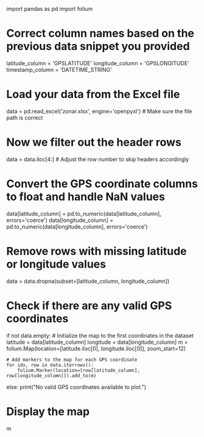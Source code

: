 import pandas as pd
import folium

# Correct column names based on the previous data snippet you provided
latitude_column = 'GPSLATITUDE'
longitude_column = 'GPSLONGITUDE'
timestamp_column = 'DATETIME_STRING'

# Load your data from the Excel file
data = pd.read_excel('zonar.xlsx', engine='openpyxl')  # Make sure the file path is correct

# Now we filter out the header rows
data = data.iloc[4:]  # Adjust the row number to skip headers accordingly

# Convert the GPS coordinate columns to float and handle NaN values
data[latitude_column] = pd.to_numeric(data[latitude_column], errors='coerce')
data[longitude_column] = pd.to_numeric(data[longitude_column], errors='coerce')

# Remove rows with missing latitude or longitude values
data = data.dropna(subset=[latitude_column, longitude_column])

# Check if there are any valid GPS coordinates
if not data.empty:
    # Initialize the map to the first coordinates in the dataset
    latitude = data[latitude_column]
    longitude = data[longitude_column]
    m = folium.Map(location=[latitude.iloc[0], longitude.iloc[0]], zoom_start=12)

    # Add markers to the map for each GPS coordinate
    for idx, row in data.iterrows():
        folium.Marker(location=[row[latitude_column], row[longitude_column]]).add_to(m)
else:
    print("No valid GPS coordinates available to plot.")

# Display the map
m
